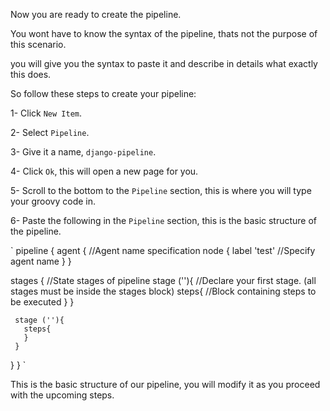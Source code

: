 Now you are ready to create the pipeline.

You wont have to know the syntax of the pipeline, thats not the purpose of this scenario.

you will give you the syntax to paste it and describe in details what exactly this does.

So follow these steps to create your pipeline:

1- Click `New Item`.

2- Select `Pipeline`.

3- Give it a name, `django-pipeline`.

4- Click `Ok`, this will open a new page for you.

5- Scroll to the bottom to the `Pipeline` section, this is where you will type your groovy code in.

6- Paste the following in the `Pipeline` section, this is the basic structure of the pipeline.

`
  pipeline {
   agent {                       //Agent name specification
     node {
       label 'test'              //Specify agent name
     }
   }

   stages {                    //State stages of pipeline
     stage (''){             //Declare your first stage. (all stages must be inside the stages block)
       steps{              //Block containing steps to be executed
       }
     }

     stage (''){
       steps{
       }
     }
   }
  }
`


This is the basic structure of our pipeline, you will modify it as you proceed with the upcoming steps.
